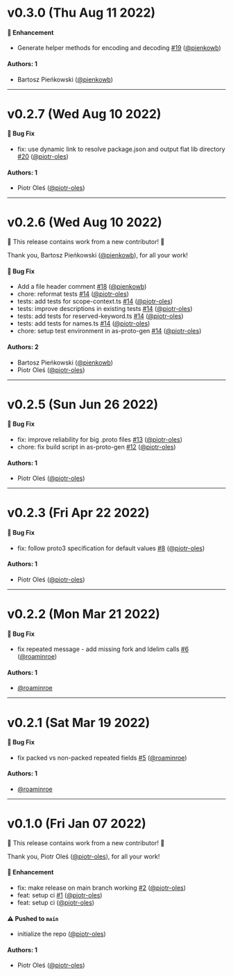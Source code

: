 # v0.3.0 (Thu Aug 11 2022)

#### 🚀 Enhancement

- Generate helper methods for encoding and decoding [#19](https://github.com/piotr-oles/as-proto/pull/19) ([@pienkowb](https://github.com/pienkowb))

#### Authors: 1

- Bartosz Pieńkowski ([@pienkowb](https://github.com/pienkowb))

---

# v0.2.7 (Wed Aug 10 2022)

#### 🐛 Bug Fix

- fix: use dynamic link to resolve package.json and output flat lib directory [#20](https://github.com/piotr-oles/as-proto/pull/20) ([@piotr-oles](https://github.com/piotr-oles))

#### Authors: 1

- Piotr Oleś ([@piotr-oles](https://github.com/piotr-oles))

---

# v0.2.6 (Wed Aug 10 2022)

:tada: This release contains work from a new contributor! :tada:

Thank you, Bartosz Pieńkowski ([@pienkowb](https://github.com/pienkowb)), for all your work!

#### 🐛 Bug Fix

- Add a file header comment [#18](https://github.com/piotr-oles/as-proto/pull/18) ([@pienkowb](https://github.com/pienkowb))
- chore: reformat tests [#14](https://github.com/piotr-oles/as-proto/pull/14) ([@piotr-oles](https://github.com/piotr-oles))
- tests: add tests for scope-context.ts [#14](https://github.com/piotr-oles/as-proto/pull/14) ([@piotr-oles](https://github.com/piotr-oles))
- tests: improve descriptions in existing tests [#14](https://github.com/piotr-oles/as-proto/pull/14) ([@piotr-oles](https://github.com/piotr-oles))
- tests: add tests for reserved-keyword.ts [#14](https://github.com/piotr-oles/as-proto/pull/14) ([@piotr-oles](https://github.com/piotr-oles))
- tests: add tests for names.ts [#14](https://github.com/piotr-oles/as-proto/pull/14) ([@piotr-oles](https://github.com/piotr-oles))
- chore: setup test environment in as-proto-gen [#14](https://github.com/piotr-oles/as-proto/pull/14) ([@piotr-oles](https://github.com/piotr-oles))

#### Authors: 2

- Bartosz Pieńkowski ([@pienkowb](https://github.com/pienkowb))
- Piotr Oleś ([@piotr-oles](https://github.com/piotr-oles))

---

# v0.2.5 (Sun Jun 26 2022)

#### 🐛 Bug Fix

- fix: improve reliability for big .proto files [#13](https://github.com/piotr-oles/as-proto/pull/13) ([@piotr-oles](https://github.com/piotr-oles))
- chore: fix build script in as-proto-gen [#12](https://github.com/piotr-oles/as-proto/pull/12) ([@piotr-oles](https://github.com/piotr-oles))

#### Authors: 1

- Piotr Oleś ([@piotr-oles](https://github.com/piotr-oles))

---

# v0.2.3 (Fri Apr 22 2022)

#### 🐛 Bug Fix

- fix: follow proto3 specification for default values [#8](https://github.com/piotr-oles/as-proto/pull/8) ([@piotr-oles](https://github.com/piotr-oles))

#### Authors: 1

- Piotr Oleś ([@piotr-oles](https://github.com/piotr-oles))

---

# v0.2.2 (Mon Mar 21 2022)

#### 🐛 Bug Fix

- fix repeated message - add missing fork and ldelim calls [#6](https://github.com/piotr-oles/as-proto/pull/6) ([@roaminroe](https://github.com/roaminroe))

#### Authors: 1

- [@roaminroe](https://github.com/roaminroe)

---

# v0.2.1 (Sat Mar 19 2022)

#### 🐛 Bug Fix

- fix packed vs non-packed repeated fields [#5](https://github.com/piotr-oles/as-proto/pull/5) ([@roaminroe](https://github.com/roaminroe))

#### Authors: 1

- [@roaminroe](https://github.com/roaminroe)

---

# v0.1.0 (Fri Jan 07 2022)

:tada: This release contains work from a new contributor! :tada:

Thank you, Piotr Oleś ([@piotr-oles](https://github.com/piotr-oles)), for all your work!

#### 🚀 Enhancement

- fix: make release on main branch working [#2](https://github.com/piotr-oles/as-proto/pull/2) ([@piotr-oles](https://github.com/piotr-oles))
- feat: setup ci [#1](https://github.com/piotr-oles/as-proto/pull/1) ([@piotr-oles](https://github.com/piotr-oles))
- feat: setup ci ([@piotr-oles](https://github.com/piotr-oles))

#### ⚠️ Pushed to `main`

- initialize the repo ([@piotr-oles](https://github.com/piotr-oles))

#### Authors: 1

- Piotr Oleś ([@piotr-oles](https://github.com/piotr-oles))
